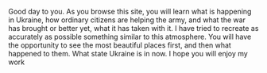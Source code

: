 Good day to you. 
As you browse this site, you will learn what is happening in Ukraine, 
how ordinary citizens are helping the army, and what the war has brought or better yet, 
what it has taken with it. I have tried to recreate as accurately as possible something 
similar to this atmosphere. You will have the opportunity to see the most beautiful places 
first, and then what happened to them. What state Ukraine is in now. 
I hope you will enjoy my work
